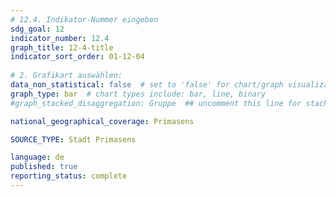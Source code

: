 ```yaml
---
# 12.4. Indikator-Nummer eingeben 
sdg_goal: 12 
indicator_number: 12.4
graph_title: 12-4-title
indicator_sort_order: 01-12-04
 
# 2. Grafikart auswählen: 
data_non_statistical: false  # set to 'false' for chart/graph visualization 
graph_type: bar  # chart types include: bar, line, binary 
#graph_stacked_disaggregation: Gruppe  ## uncomment this line for stacked bars. Replace 'Geschlecht' with the field of aggregation. 

national_geographical_coverage: Primasens

SOURCE_TYPE: Stadt Primasens

language: de   
published: true 
reporting_status: complete
---
```

